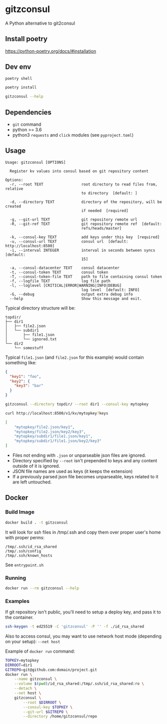 # gitzconsul

A Python alternative to git2consul

## Install poetry

https://python-poetry.org/docs/#installation

## Dev env

```bash
poetry shell
```

```bash
poetry install
```

```bash
gitzconsul --help
```

## Dependencies

- `git` command
- python >= 3.6
- python3 `requests` and `click` modules (see `pyproject.toml`)

## Usage

```
Usage: gitzconsul [OPTIONS]

  Register kv values into consul based on git repository content

Options:
  -r, --root TEXT                 root directory to read files from, relative
                                  to directory  [default: ]

  -d, --directory TEXT            directory of the repository, will be created
                                  if needed  [required]

  -g, --git-url TEXT              git repository remote url
  -R, --git-ref TEXT              git repository remote ref  [default:
                                  refs/heads/master]

  -k, --consul-key TEXT           add keys under this key  [required]
  -u, --consul-url TEXT           consul url  [default: http://localhost:8500]
  -i, --interval INTEGER          interval in seconds between syncs  [default:
                                  15]

  -a, --consul-datacenter TEXT    consul datacenter
  -t, --consul-token TEXT         consul token
  -T, --consul-token-file TEXT    path to file containing consul token
  -f, --logfile TEXT              log file path
  -l, --loglevel [CRITICAL|ERROR|WARNING|INFO|DEBUG]
                                  log level  [default: INFO]
  -G, --debug                     output extra debug info
  --help                          Show this message and exit.
```

Typical directory structure will be:

```
topdir/
├── dir1
│   ├── file2.json
│   └── subdir1
│       ├── file1.json
│       └── ignored.txt
└── dir2
    └── somestuff
```

Typical `file1.json` (and `file2.json` for this example) would contain something like:

```json
{
  "key1": "foo",
  "key2": {
    "key3": "bar"
  }
}
```

```bash
gitzconsul --directory topdir/ --root dir1 --consul-key mytopkey
```

```bash
curl http://localhost:8500/v1/kv/mytopkey?keys
```

```json
[
    "mytopkey/file2.json/key1",
    "mytopkey/file2.json/key2/key3",
    "mytopkey/subdir1/file1.json/key1",
    "mytopkey/subdir1/file1.json/key2/key3"
]
```

- Files not ending with `.json` or unparseable json files are ignored.
- Directory specified by `--root` isn't prepended to keys and any content outside of it is ignored.
- JSON file names are used as keys (it keeps the extension)
- If a previously parsed json file becomes unparseable, keys related to it are left untouched.


## Docker

### Build Image

```bash
docker build . -t gitzconsul
```


It will look for ssh files in /tmp/.ssh and copy them over proper user's home with proper perms:

```
/tmp/.ssh/id_rsa_shared
/tmp/.ssh/config
/tmp/.ssh/known_hosts
```

See `entrypoint.sh`

### Running

```bash
docker run --rm gitzconsul --help
```

### Examples

If git repository isn't public, you'll need to setup a deploy key, and pass it to the container.

```bash
ssh-keygen -t ed25519 -C 'gitzconsul' -P '' -f ./id_rsa_shared
```

Also to access consul, you may want to use network host mode (depending on your setup): `--net host`

Example of `docker run` command:

```bash
TOPKEY=mytopkey
DIRROOT=dir1
GITREPO=git@github.com:domain/project.git
docker run \
	--name gitzconsul \
	--volume $(pwd)/id_rsa_shared:/tmp/.ssh/id_rsa_shared:ro \
	--detach \
	--net host \
	gitzconsul \
		--root $DIRROOT \
		--consul-key $TOPKEY \
		--git-url $GITREPO \
		--directory /home/gitzconsul/repo
```
